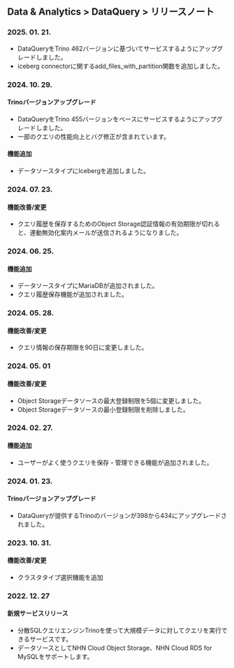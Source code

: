 ## Data & Analytics > DataQuery > リリースノート

### 2025. 01. 21.
* DataQueryをTrino 462バージョンに基づいてサービスするようにアップグレードしました。
* iceberg connectorに関するadd_files_with_partition関数を追加しました。

### 2024. 10. 29.
#### Trinoバージョンアップグレード
* DataQueryをTrino 455バージョンをベースにサービスするようにアップグレードしました。
* 一部のクエリの性能向上とバグ修正が含まれています。

#### 機能追加
* データソースタイプにIcebergを追加しました。

### 2024. 07. 23.
#### 機能改善/変更
* クエリ履歴を保存するためのObject Storage認証情報の有効期限が切れると、連動無効化案内メールが送信されるようになりました。

### 2024. 06. 25.
#### 機能追加
* データソースタイプにMariaDBが追加されました。
* クエリ履歴保存機能が追加されました。

### 2024. 05. 28.
#### 機能改善/変更
* クエリ情報の保存期限を90日に変更しました。

### 2024. 05. 01
#### 機能改善/変更
* Object Storageデータソースの最大登録制限を5個に変更しました。
* Object Storageデータソースの最小登録制限を削除しました。

### 2024. 02. 27.
#### 機能追加
- ユーザーがよく使うクエリを保存・管理できる機能が追加されました。

### 2024. 01. 23.   
#### Trinoバージョンアップグレード
* DataQueryが提供するTrinoのバージョンが398から434にアップグレードされました。

### 2023. 10. 31.
#### 機能改善/変更
* クラスタタイプ選択機能を追加

### 2022. 12. 27

#### 新規サービスリリース

* 分散SQLクエリエンジンTrinoを使って大規模データに対してクエリを実行できるサービスです。
* データソースとしてNHN Cloud Object Storage、NHN Cloud RDS for MySQLをサポートします。
